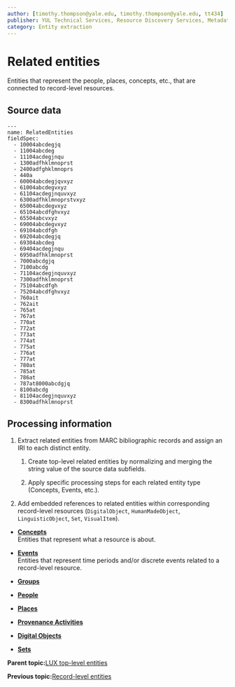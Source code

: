 ```yaml
---
author: [timothy.thompson@yale.edu, timothy.thompson@yale.edu, tt434]
publisher: YUL Technical Services, Resource Discovery Services, Metadata Services Unit
category: Entity extraction
---
```


# Related entities

Entities that represent the people, places, concepts, etc., that are connected to record-level resources.

## Source data

```
---
name: RelatedEntities
fieldSpec:
  - 10004abcdegjq
  - 11004abcdeg
  - 11104acdegjnqu
  - 1300adfhklmnoprst
  - 2400adfghklmnoprs
  - 440a
  - 60004abcdegjqvxyz
  - 61004abcdegvxyz
  - 61104acdegjnquvxyz
  - 6300adfhklmnoprstvxyz
  - 65004abcdegvxyz
  - 65104abcdfghvxyz 
  - 65504abcvxyz
  - 69004abcdegvxyz
  - 69104abcdfgh
  - 69204abcdegjq
  - 69304abcdeg
  - 69404acdegjnqu
  - 6950adfhklmnoprst
  - 7000abcdgjq
  - 7100abcdg
  - 71104acdegjnquvxyz
  - 7300adfhklmnoprst
  - 75104abcdfgh
  - 75204abcdfghvxyz
  - 760ait
  - 762ait
  - 765at
  - 767at
  - 770at
  - 772at
  - 773at
  - 774at
  - 775at
  - 776at
  - 777at
  - 780at
  - 785at
  - 786at
  - 787at8000abcdgjq
  - 8100abcdg
  - 81104acdegjnquvxyz
  - 8300adfhklmnoprst

```

## Processing information

1.  Extract related entities from MARC bibliographic records and assign an IRI to each distinct entity.

    1.  Create top-level related entities by normalizing and merging the string value of the source data subfields.

    2.  Apply specific processing steps for each related entity type \(Concepts, Events, etc.\).

2.  Add embedded references to related entities within corresponding record-level resources \(`DigitalObject`, `HumanMadeObject`, `LinguisticObject`, `Set`, `VisualItem`\).


-   **[Concepts](../concepts/concepts.md)**  
Entities that represent what a resource is about.
-   **[Events](../concepts/events.md)**  
Entities that represent time periods and/or discrete events related to a record-level resource.
-   **[Groups](../concepts/groups.md)**  

-   **[People](../concepts/people.md)**  

-   **[Places](../concepts/places.md)**  

-   **[Provenance Activities](../concepts/provenance_activities.md)**  

-   **[Digital Objects](../concepts/related_digital_objects.md)**  

-   **[Sets](../concepts/related_sets.md)**  


**Parent topic:**[LUX top-level entities](../concepts/lux_top-level_entities.md)

**Previous topic:**[Record-level entities](../concepts/record_level_entities.md)

